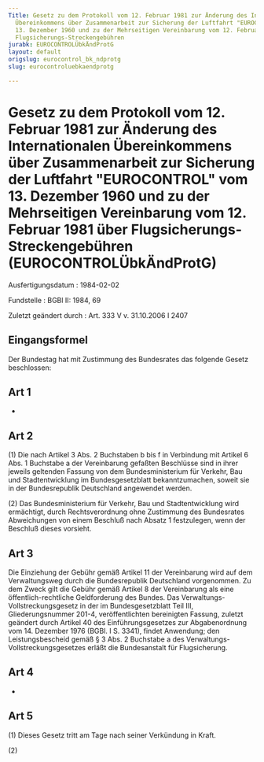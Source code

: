 ```yaml
---
Title: Gesetz zu dem Protokoll vom 12. Februar 1981 zur Änderung des Internationalen
  Übereinkommens über Zusammenarbeit zur Sicherung der Luftfahrt "EUROCONTROL" vom
  13. Dezember 1960 und zu der Mehrseitigen Vereinbarung vom 12. Februar 1981 über
  Flugsicherungs-Streckengebühren
jurabk: EUROCONTROLÜbkÄndProtG
layout: default
origslug: eurocontrol_bk_ndprotg
slug: eurocontroluebkaendprotg

---
```


# Gesetz zu dem Protokoll vom 12. Februar 1981 zur Änderung des Internationalen Übereinkommens über Zusammenarbeit zur Sicherung der Luftfahrt "EUROCONTROL" vom 13. Dezember 1960 und zu der Mehrseitigen Vereinbarung vom 12. Februar 1981 über Flugsicherungs-Streckengebühren (EUROCONTROLÜbkÄndProtG)

Ausfertigungsdatum
:   1984-02-02

Fundstelle
:   BGBl II: 1984, 69

Zuletzt geändert durch
:   Art. 333 V v. 31.10.2006 I 2407

## Eingangsformel

Der Bundestag hat mit Zustimmung des Bundesrates das folgende Gesetz
beschlossen:

## Art 1

-

## Art 2

(1) Die nach Artikel 3 Abs. 2 Buchstaben b bis f in Verbindung mit
Artikel 6 Abs. 1 Buchstabe a der Vereinbarung gefaßten Beschlüsse sind
in ihrer jeweils geltenden Fassung von dem Bundesministerium für
Verkehr, Bau und Stadtentwicklung im Bundesgesetzblatt
bekanntzumachen, soweit sie in der Bundesrepublik Deutschland
angewendet werden.

(2) Das Bundesministerium für Verkehr, Bau und Stadtentwicklung wird
ermächtigt, durch Rechtsverordnung ohne Zustimmung des Bundesrates
Abweichungen von einem Beschluß nach Absatz 1 festzulegen, wenn der
Beschluß dieses vorsieht.

## Art 3

Die Einziehung der Gebühr gemäß Artikel 11 der Vereinbarung wird auf
dem Verwaltungsweg durch die Bundesrepublik Deutschland vorgenommen.
Zu dem Zweck gilt die Gebühr gemäß Artikel 8 der Vereinbarung als eine
öffentlich-rechtliche Geldforderung des Bundes. Das Verwaltungs-
Vollstreckungsgesetz in der im Bundesgesetzblatt Teil III,
Gliederungsnummer 201-4, veröffentlichten bereinigten Fassung, zuletzt
geändert durch Artikel 40 des Einführungsgesetzes zur Abgabenordnung
vom 14. Dezember 1976 (BGBl. I S. 3341), findet Anwendung; den
Leistungsbescheid gemäß § 3 Abs. 2 Buchstabe a des Verwaltungs-
Vollstreckungsgesetzes erläßt die Bundesanstalt für Flugsicherung.

## Art 4

-

## Art 5

(1) Dieses Gesetz tritt am Tage nach seiner Verkündung in Kraft.

(2)

